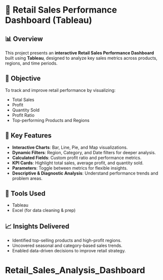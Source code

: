 # 🛒 Retail Sales Performance Dashboard (Tableau)

## 📊 Overview

This project presents an **interactive Retail Sales Performance Dashboard** built using **Tableau**, designed to analyze key sales metrics across products, regions, and time periods.

## 🎯 Objective

To track and improve retail performance by visualizing:
- Total Sales
- Profit
- Quantity Sold
- Profit Ratio
- Top-performing Products and Regions

## 🧩 Key Features

- **Interactive Charts**: Bar, Line, Pie, and Map visualizations.
- **Dynamic Filters**: Region, Category, and Date filters for deeper analysis.
- **Calculated Fields**: Custom profit ratio and performance metrics.
- **KPI Cards**: Highlight total sales, average profit, and quantity sold.
- **Parameters**: Toggle between metrics for flexible insights.
- **Descriptive & Diagnostic Analysis**: Understand performance trends and problem areas.

## 📌 Tools Used

- Tableau
- Excel (for data cleaning & prep)

## 📈 Insights Delivered

- Identified top-selling products and high-profit regions.
- Uncovered seasonal and category-based sales trends.
- Enabled data-driven decisions to improve retail strategy.
# Retail_Sales_Analysis_Dashboard
